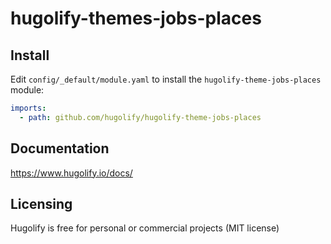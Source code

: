 # hugolify-themes-jobs-places

## Install

Edit `config/_default/module.yaml` to install the `hugolify-theme-jobs-places` module:

```yml
imports:
  - path: github.com/hugolify/hugolify-theme-jobs-places
```

## Documentation

https://www.hugolify.io/docs/

## Licensing

Hugolify is free for personal or commercial projects (MIT license)

